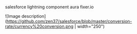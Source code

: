 salesforce lightning component aura fixer.io


![Image description](https://github.com/zen37/salesforce/blob/master/conversion-rate/currency%20conversion.png | width="250")
